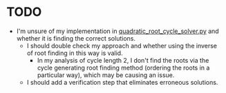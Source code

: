 # TODO

* I'm unsure of my implementation in
  [quadratic_root_cycle_solver.py](/quadratic_root_cycle_solver.py)
  and whether it is finding the correct solutions.
  - I should double check my approach and whether using the inverse of root
    finding in this way is valid.
    - In my analysis of cycle length 2, I don't find the roots via the cycle
      generating root finding method (ordering the roots in a particular way),
      which may be causing an issue.
  - I should add a verification step that eliminates erroneous solutions.
